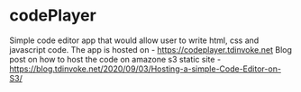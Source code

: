 # codePlayer
Simple code editor app that would allow user to write html, css and javascript code.
The app is hosted on - https://codeplayer.tdinvoke.net
Blog post on how to host the code on amazone s3 static site - https://blog.tdinvoke.net/2020/09/03/Hosting-a-simple-Code-Editor-on-S3/
